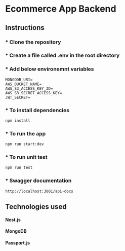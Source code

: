 # Ecommerce App Backend

## Instructions

###                    * Clone the repository

###                    * Create a file called .env in the root directory

###                    * Add below environemnt variables

```
MONGODB_URI=
AWS_BUCKET_NAME=
AWS_S3_ACCESS_KEY_ID=
AWS_S3_SECRET_ACCESS_KEY=
JWT_SECRET=
```

###                    * To install dependencies

```bash
npm install
```

###                    * To run the app

```bash
npm run start:dev
```

###                    * To run unit test

```bash
npm run test 
```

###       * Swagger documentation

````
http://localhost:3001/api-docs
````

## Technologies used

#### Nest.js

#### MongoDB

#### Passport.js 
